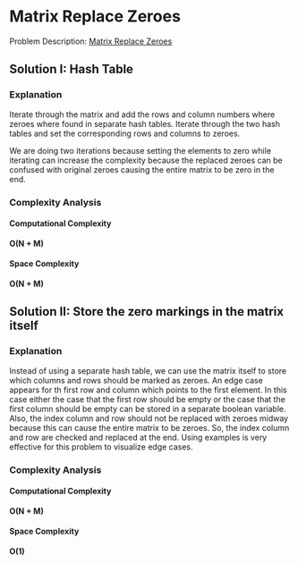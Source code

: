 # Matrix Replace Zeroes

Problem
Description: [Matrix Replace Zeroes](https://leetcode.com/problems/set-matrix-zeroes/)

## Solution I: Hash Table

### Explanation

Iterate through the matrix and add the rows and column numbers where zeroes where found in separate hash tables. Iterate
through the two hash tables and set the corresponding rows and columns to zeroes.

We are doing two iterations because setting the elements to zero while iterating can increase the complexity because the
replaced zeroes can be confused with original zeroes causing the entire matrix to be zero in the end.

### Complexity Analysis

#### Computational Complexity

**O(N + M)**

#### Space Complexity

**O(N + M)**

## Solution II: Store the zero markings in the matrix itself

### Explanation

Instead of using a separate hash table, we can use the matrix itself to store which columns and rows should be marked as
zeroes. An edge case appears for th first row and column which points to the first element. In this case either the case
that the first row should be empty or the case that the first column should be empty can be stored in a separate boolean
variable. Also, the index column and row should not be replaced with zeroes midway because this can cause the entire
matrix to be zeroes. So, the index column and row are checked and replaced at the end. Using examples is very effective
for this problem to visualize edge cases.

### Complexity Analysis

#### Computational Complexity

**O(N + M)**

#### Space Complexity

**O(1)**
